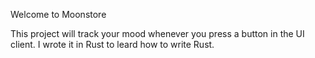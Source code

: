 Welcome to Moonstore

This project will track your mood whenever you press a button in the UI client. I wrote it in Rust to leard how to write Rust.
